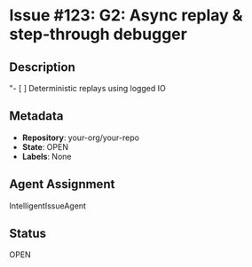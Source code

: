 # Issue #123: G2: Async replay & step‑through debugger

## Description
"- [ ] Deterministic replays using logged IO

## Metadata
- **Repository**: your-org/your-repo
- **State**: OPEN
- **Labels**: None

## Agent Assignment
IntelligentIssueAgent

## Status
OPEN
